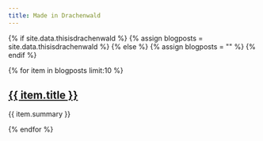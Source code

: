 ```yaml
---
title: Made in Drachenwald
---
```

{% if site.data.thisisdrachenwald %}
  {% assign blogposts = site.data.thisisdrachenwald %}
{% else %}
  {% assign blogposts = "" %}
{% endif %}

{% for item in blogposts limit:10 %}
<h2><a href="{{ item.link }}">{{ item.title }}</a></h2>
<p>{{ item.summary }}</p>
{% endfor %}
